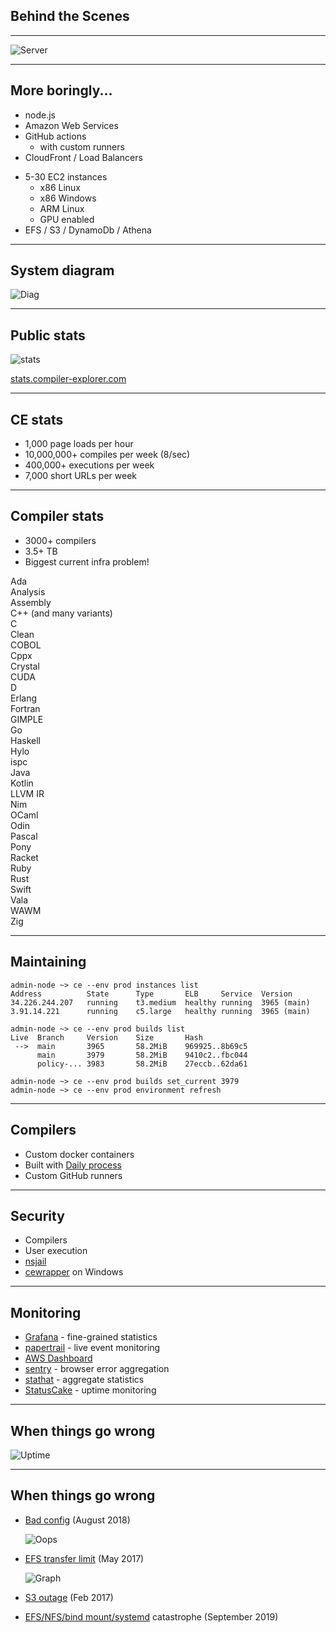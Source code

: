 ## Behind the Scenes
<!-- .element: class="white-bg" -->

---


![Server](images/CE_server_2.jpg)<!-- .element: height="500" -->

---

<div>

## More boringly...

<div class="col2">
<div>

* node.js
* Amazon Web Services
* GitHub actions
  - with custom runners
* CloudFront / Load Balancers

</div>
<div>

* 5-30 EC2 instances
  - x86 Linux
  - x86 Windows
  - ARM Linux
  - GPU enabled
* EFS / S3 / DynamoDb / Athena

</div>
</div>
</div><!-- .element: class="white-bg" -->

---

## System diagram
<!-- .element: class="white-bg" -->

![Diag](images/ce_aws.svg)<!-- .element: class="no-border" -->

---

<div>

## Public stats

![stats](images/stats.png)<!-- .element: height="400" -->

[stats.compiler-explorer.com](https://stats.compiler-explorer.com)


</div><!-- .element: class="white-bg" -->

---

<div>

## CE stats

* 1,000 page loads per hour
* 10,000,000+ compiles per week (8/sec)
* 400,000+ executions per week
* 7,000 short URLs per week

</div><!-- .element: class="white-bg" -->

---

<div class="white-bg">

## Compiler stats

* 3000+ compilers
* 3.5+ TB
* Biggest current infra problem!

<div class="lang-container">
<div>Ada</div>
<div>Analysis</div>
<div>Assembly</div>
<div>C++ (and many variants)</div>
<div>C</div>
<div>Clean</div>
<div>COBOL</div>
<div>Cppx</div>
<div>Crystal</div>
<div>CUDA</div>
<div>D</div>
<div>Erlang</div>
<div>Fortran</div>
<div>GIMPLE</div>
<div>Go</div>
<div>Haskell</div>
<div>Hylo</div>
<div>ispc</div>
<div>Java</div>
<div>Kotlin</div>
<div>LLVM IR</div>
<div>Nim</div>
<div>OCaml</div>
<div>Odin</div>
<div>Pascal</div>
<div>Pony</div>
<div>Racket</div>
<div>Ruby</div>
<div>Rust</div>
<div>Swift</div>
<div>Vala</div>
<div>WAWM</div>
<div>Zig</div>
</div><!-- -->

</div>

---

<div class="white-bg">

## Maintaining

```
admin-node ~> ce --env prod instances list
Address          State      Type       ELB     Service  Version
34.226.244.207   running    t3.medium  healthy running  3965 (main)
3.91.14.221      running    c5.large   healthy running  3965 (main)

admin-node ~> ce --env prod builds list
Live  Branch     Version    Size       Hash
 -->  main       3965       58.2MiB    969925..8b69c5
      main       3979       58.2MiB    9410c2..fbc044
      policy-... 3983       58.2MiB    27eccb..62da61

admin-node ~> ce --env prod builds set_current 3979
admin-node ~> ce --env prod environment refresh
```

</div>

---

<div class="white-bg">

## Compilers

* Custom docker containers
* Built with [Daily process](https://github.com/compiler-explorer/compiler-workflows/blob/main/build-status.md)
* Custom GitHub runners

</div>

---

<div class="white-bg">

## Security

* Compilers
* User execution
* [nsjail](https://github.com/google/nsjail)
* [cewrapper](https://github.com/compiler-explorer/cewrapper) on Windows

</div>

---

<div class="white-bg">

## Monitoring

* [Grafana](https://ce.grafana.net) - fine-grained statistics
* [papertrail](https://papertrailapp.com/events) - live event monitoring
* [AWS Dashboard](https://console.aws.amazon.com/cloudwatch/home?region=us-east-1#dashboards:name=CompilerExplorer)
* [sentry](https://sentry.io/organizations/compiler-explorer/issues) - browser error aggregation
* [stathat](https://www.stathat.com/v) - aggregate statistics
* [StatusCake](https://app.statuscake.com/UptimeStatus.php?tid=1813107) - uptime monitoring

</div>

---

## When things go wrong<!-- .element: class="white-bg" -->

![Uptime](images/status.png)<!-- .element: height="500" -->

---

<div class="white-bg">

## When things go wrong

<ul>
<li>

[Bad config](https://cpplang.slack.com/archives/C7ETT0ZRP/p1534332219000100) (August 2018)

![Oops](images/ConfigMistake.png)
<!-- .element: class="fragment" -->

</li>
<li class=fragment>

[EFS transfer limit](https://www.patreon.com/posts/11241143) (May 2017)<p>
      ![Graph](images/EFS.png)<!-- .element: height="200" -->

</li>
<li class=fragment>

[S3 outage](https://aws.amazon.com/message/41926/) (Feb 2017)

</li>
<li class=fragment>

[EFS/NFS/bind mount/systemd](https://patchwork.kernel.org/patch/10104257/) catastrophe (September 2019)

</li>
</ul>

</div>

